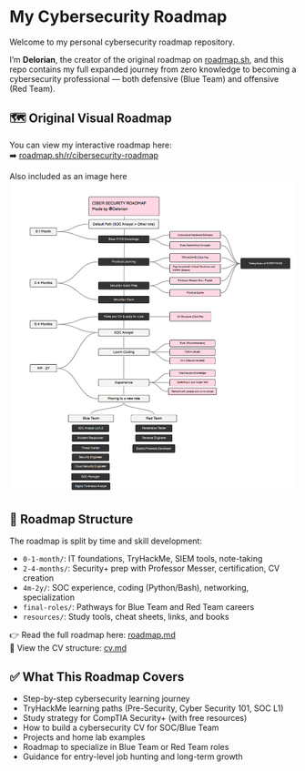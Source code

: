 # My Cybersecurity Roadmap

Welcome to my personal cybersecurity roadmap repository.

I’m **Delorian**, the creator of the original roadmap on [roadmap.sh](https://roadmap.sh/r/cibersecurity-roadmap), and this repo contains my full expanded journey from zero knowledge to becoming a cybersecurity professional — both defensive (Blue Team) and offensive (Red Team).

## 🗺️ Original Visual Roadmap

You can view my interactive roadmap here:  
➡️ [roadmap.sh/r/cibersecurity-roadmap](https://roadmap.sh/r/cibersecurity-roadmap)

Also included as an image here [![View My Cybersecurity Roadmap](./roadmap.png)](https://roadmap.sh/r/cibersecurity-roadmap)

## 📁 Roadmap Structure

The roadmap is split by time and skill development:

- `0-1-month/`: IT foundations, TryHackMe, SIEM tools, note-taking
- `2-4-months/`: Security+ prep with Professor Messer, certification, CV creation
- `4m-2y/`: SOC experience, coding (Python/Bash), networking, specialization
- `final-roles/`: Pathways for Blue Team and Red Team careers
- `resources/`: Study tools, cheat sheets, links, and books

👉 Read the full roadmap here: [roadmap.md](./roadmap.md)  
📄 View the CV structure: [cv.md](./cv.md)

## ✅ What This Roadmap Covers

- Step-by-step cybersecurity learning journey
- TryHackMe learning paths (Pre-Security, Cyber Security 101, SOC L1)
- Study strategy for CompTIA Security+ (with free resources)
- How to build a cybersecurity CV for SOC/Blue Team
- Projects and home lab examples
- Roadmap to specialize in Blue Team or Red Team roles
- Guidance for entry-level job hunting and long-term growth
